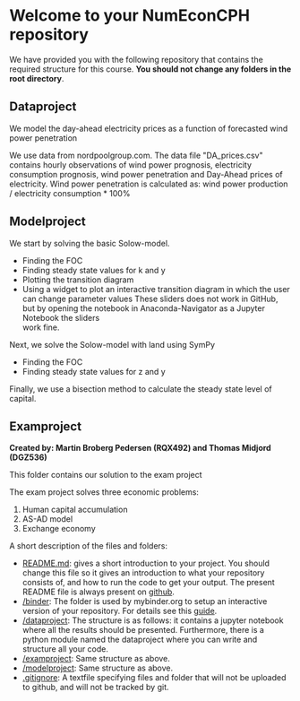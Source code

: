 # Welcome to your NumEconCPH repository

We have provided you with the following repository that contains the required structure for this course. **You should not change any folders in the root directory**.

## Dataproject

We model the day-ahead electricity prices as a function of forecasted wind power penetration

We use data from nordpoolgroup.com.
The data file "DA_prices.csv" contains hourly observations of wind power prognosis, electricity consumption prognosis, wind power penetration and Day-Ahead prices of electricity.
Wind power penetration is calculated as: wind power production / electricity consumption * 100%

## Modelproject

We start by solving the basic Solow-model.
- Finding the FOC
- Finding steady state values for k and y
- Plotting the transition diagram
- Using a widget to plot an interactive transition diagram in which the user can change parameter values
  These sliders does not work in GitHub, but by opening the notebook in Anaconda-Navigator as a Jupyter Notebook the sliders      
  work fine.
  
Next, we solve the Solow-model with land using SymPy
- Finding the FOC
- Finding steady state values for z and y

Finally, we use a bisection method to calculate the steady state level of capital.

## Examproject

**Created by: Martin Broberg Pedersen (RQX492) and Thomas Midjord (DGZ536)**

This folder contains our solution to the exam project

The exam project solves three economic problems:

1. Human capital accumulation
2. AS-AD model
3. Exchange economy

A short description of the files and folders:

* [README.md](/README.md): gives a short introduction to your project. You should change this file so it gives an introduction to what your repository consists of, and how to run the code to get your output. The present README file is always present on [github](https://www.github.com/numeconcopenhagen/numeconcopenhagen-2018/blob/master/README.md).
* [/binder](/binder/): The folder is used by mybinder.org to setup an interactive version of your repository. For details see this [guide](https://numeconcopenhagen.netlify.com/guides/mybinder/).
* [/dataproject](/dataproject): The structure is as follows: it contains a jupyter notebook where all the results should be presented. Furthermore, there is a python module named the dataproject where you can write and structure all your code.
* [/examproject](/examproject): Same structure as above.
* [/modelproject](/modelproject): Same structure as above.
* [.gitignore](/.gitignore): A textfile specifying files and folder that will not be uploaded to github, and will not be tracked by git.  
